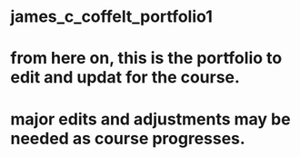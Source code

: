 # james_c_coffelt_portfolio1
# from here on, this is the portfolio to edit and updat for the course.
# major edits and adjustments may be needed as course progresses.
